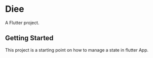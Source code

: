 # Diee

A Flutter project.

## Getting Started

This project is a starting point on how to manage a state in flutter App.


